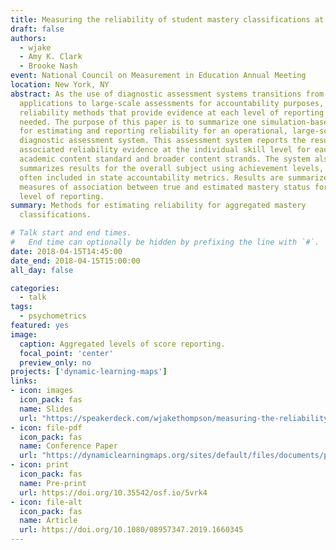 ```yaml
---
title: Measuring the reliability of student mastery classifications at mutiple levels
draft: false
authors:
  - wjake
  - Amy K. Clark
  - Brooke Nash
event: National Council on Measurement in Education Annual Meeting
location: New York, NY
abstract: As the use of diagnostic assessment systems transitions from research
  applications to large-scale assessments for accountability purposes,
  reliability methods that provide evidence at each level of reporting must are
  needed. The purpose of this paper is to summarize one simulation-based method
  for estimating and reporting reliability for an operational, large-scale,
  diagnostic assessment system. This assessment system reports the results and
  associated reliability evidence at the individual skill level for each
  academic content standard and broader content strands. The system also
  summarizes results for the overall subject using achievement levels, which are
  often included in state accountability metrics. Results are summarized as
  measures of association between true and estimated mastery status for each
  level of reporting.
summary: Methods for estimating reliability for aggregated mastery
  classifications.

# Talk start and end times.
#   End time can optionally be hidden by prefixing the line with `#`.
date: 2018-04-15T14:45:00
date_end: 2018-04-15T15:00:00
all_day: false

categories:
  - talk
tags:
  - psychometrics
featured: yes
image:
  caption: Aggregated levels of score reporting.
  focal_point: 'center'
  preview_only: no
projects: ['dynamic-learning-maps']
links:
- icon: images
  icon_pack: fas
  name: Slides
  url: "https://speakerdeck.com/wjakethompson/measuring-the-reliability-of-diagnostic-mastery-classifications-at-multiple-levels-of-reporting"
- icon: file-pdf
  icon_pack: fas
  name: Conference Paper
  url: "https://dynamiclearningmaps.org/sites/default/files/documents/presentations/NCME%202018_Measuring_Reliability_at_Multiple_Reporting_Levels.pdf"
- icon: print
  icon_pack: fas
  name: Pre-print
  url: https://doi.org/10.35542/osf.io/5vrk4
- icon: file-alt
  icon_pack: fas
  name: Article
  url: https://doi.org/10.1080/08957347.2019.1660345
---
```

